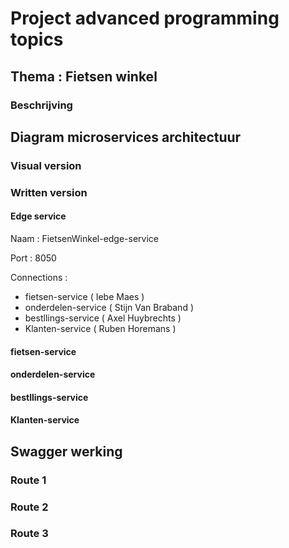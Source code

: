 # Project advanced programming topics

## Thema : Fietsen winkel

### Beschrijving

## Diagram microservices architectuur

### Visual version

### Written version

#### Edge service
Naam : FietsenWinkel-edge-service

Port : 8050

Connections : 
- fietsen-service ( Iebe Maes )
- onderdelen-service ( Stijn Van Braband )
- bestllings-service ( Axel Huybrechts )
- Klanten-service ( Ruben Horemans )

#### fietsen-service

#### onderdelen-service

#### bestllings-service

#### Klanten-service

## Swagger werking

### Route 1
### Route 2
### Route 3

